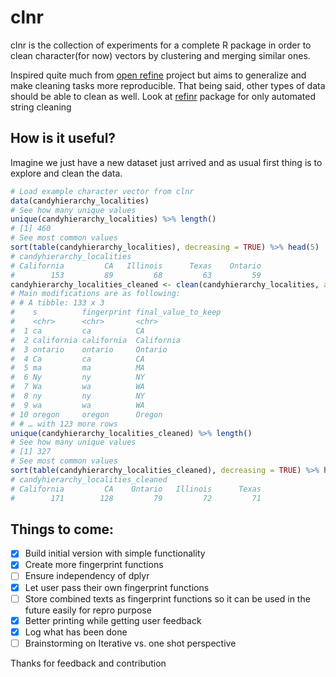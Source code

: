 # clnr
clnr is the collection of experiments for a complete R package in order to clean character(for now) vectors by clustering and merging similar ones. 

Inspired quite much from [open refine](http://openrefine.org/) project but aims to generalize and make cleaning tasks more reproducible. That being said, other types of data should be able to clean as well. 
Look at [refinr](https://github.com/ChrisMuir/refinr) package for only automated string cleaning 

## How is it useful?
Imagine we just have a new dataset just arrived and as usual first thing is to explore and clean the data.

```r
# Load example character vector from clnr
data(candyhierarchy_localities)
# See how many unique values 
unique(candyhierarchy_localities) %>% length()
# [1] 460
# See most common values
sort(table(candyhierarchy_localities), decreasing = TRUE) %>% head(5)
# candyhierarchy_localities
# California         CA   Illinois      Texas    Ontario 
#        153         89         68         63         59 
candyhierarchy_localities_cleaned <- clean(candyhierarchy_localities, ask_user = F)
# Main modifications are as following:
# # A tibble: 133 x 3
#    s          fingerprint final_value_to_keep
#    <chr>      <chr>       <chr>              
#  1 ca         ca          CA                 
#  2 california california  California         
#  3 ontario    ontario     Ontario            
#  4 Ca         ca          CA                 
#  5 ma         ma          MA                 
#  6 Ny         ny          NY                 
#  7 Wa         wa          WA                 
#  8 ny         ny          NY                 
#  9 wa         wa          WA                 
# 10 oregon     oregon      Oregon             
# # … with 123 more rows
unique(candyhierarchy_localities_cleaned) %>% length()
# See how many unique values 
# [1] 327
# See most common values
sort(table(candyhierarchy_localities_cleaned), decreasing = TRUE) %>% head(5)
# candyhierarchy_localities_cleaned
# California         CA    Ontario   Illinois      Texas 
#        171        128         79         72         71 
``` 

## Things to come:
- [x] Build initial version with simple functionality
- [x] Create more fingerprint functions
- [ ] Ensure independency of dplyr
- [x] Let user pass their own fingerprint functions
- [ ] Store combined texts as fingerprint functions so it can be used in the future easily for repro purpose
- [x] Better printing while getting user feedback
- [x] Log what has been done
- [ ] Brainstorming on Iterative vs. one shot perspective

Thanks for feedback and contribution 

